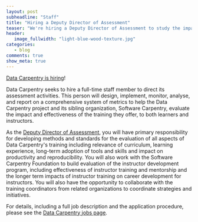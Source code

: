 ```yaml
---
layout: post
subheadline: "Staff"
title: "Hiring a Deputy Director of Assessment"
teaser: "We're hiring a Deputy Director of Assessment to study the impact we are having"
header:
   image_fullwidth: "light-blue-wood-texture.jpg"
categories:
   - blog
comments: true
show_meta: true
---
```

[Data Carpentry is hiring](http://www.datacarpentry.org/jobs/)!

Data Carpentry seeks to hire a full-time staff member to direct its assessment activities.
This person will design, implement, monitor, analyse, and report on a comprehensive system of metrics
to help the Data Carpentry project and its sibling organization, Software Carpentry,
evaluate the impact and effectiveness of the training they offer,
to both learners and instructors.

As the [Deputy Director of Assessment](http://www.datacarpentry.org/jobs/),
you will have primary responsibility for developing methods and standards for the evaluation of all aspects of Data Carpentry's training
including relevance of curriculum, learning experience, long-term adoption of tools and skills and impact on productivity and reproducibility.
You will also work with the Software Carpentry Foundation to build evaluation of the instructor development program,
including effectiveness of instructor training and mentorship
and the longer term impacts of instructor training on career development for instructors.
You will also have the opportunity to collaborate with the training coordinators from related organizations
to coordinate strategies and initiatives.

For details,
including a full job description and the application procedure,
please see the [Data Carpentry jobs page](http://www.datacarpentry.org/jobs/).
